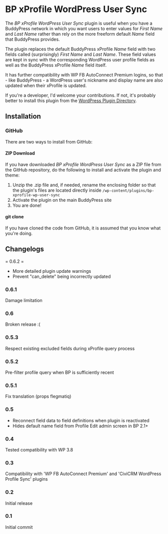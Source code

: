 BP xProfile WordPress User Sync
===============================

The *BP xProfile WordPress User Sync* plugin is useful when you have a BuddyPress network in which you want users to enter values for *First Name* and *Last Name* rather than rely on the more freeform default *Name* field that BuddyPress provides.

The plugin replaces the default BuddyPress xProfile *Name* field with two fields called (surprisingly) *First Name* and *Last Name*. These field values are kept in sync with the corresponding WordPress user profile fields as well as the BuddyPress xProfile *Name* field itself.

It has further compatibility with WP FB AutoConnect Premium logins, so that - like BuddyPress - a WordPress user's nickname and display name are also updated when their xProfile is updated.

If you're a developer, I'd welcome your contributions. If not, it's probably better to install this plugin from the [WordPress Plugin Directory](http://wordpress.org/plugins/bp-xprofile-wp-user-sync/).

## Installation ##

### GitHub ###

There are two ways to install from GitHub:

#### ZIP Download ####

If you have downloaded *BP xProfile WordPress User Sync* as a ZIP file from the GitHub repository, do the following to install and activate the plugin and theme:

1. Unzip the .zip file and, if needed, rename the enclosing folder so that the plugin's files are located directly inside `/wp-content/plugins/bp-xprofile-wp-user-sync`
2. Activate the plugin on the main BuddyPress site
3. You are done!

#### git clone ####

If you have cloned the code from GitHub, it is assumed that you know what you're doing.

## Changelogs ##

= 0.6.2 =

* More detailed plugin update warnings
* Prevent "can_delete" being incorrectly updated

### 0.6.1 ###

Damage limitation

### 0.6 ###

Broken release :(

### 0.5.3 ###

Respect existing excluded fields during xProfile query process

### 0.5.2 ###

Pre-filter profile query when BP is sufficiently recent

### 0.5.1 ###

Fix translation (props flegmatiq)

### 0.5 ###

* Reconnect field data to field definitions when plugin is reactivated
* Hides default name field from Profile Edit admin screen in BP 2.1+

### 0.4 ###

Tested compatibility with WP 3.8

### 0.3 ###

Compatibility with 'WP FB AutoConnect Premium' and 'CiviCRM WordPress Profile Sync' plugins

### 0.2 ###

Initial release

### 0.1 ###

Initial commit
